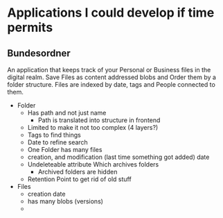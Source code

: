 # Applications I could develop if time permits

## Bundesordner
An application that keeps track of your Personal or Business files in the digital realm. Save Files as content addressed blobs and Order them by a folder structure. Files are indexed by date, tags and People connected to them.
- Folder
  - Has path and not just name
    - Path is translated into structure in frontend
  - Limited to make it not too complex (4 layers?)
  - Tags to find things
  - Date to refine search
  - One Folder has many files
  - creation, and modification (last time something got added) date
  - Undeleteable attribute Which archives folders
    - Archived folders are hidden
  - Retention Point to get rid of old stuff
- Files
  - creation date
  - has many blobs (versions)
  - 